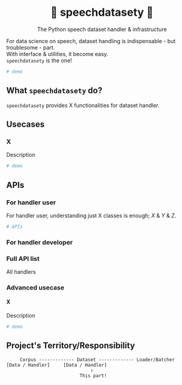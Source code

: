 <div align="center">

# 🎤 speechdatasety 📜
The Python speech dataset handler & infrastructure

</div>

For data science on speech, dataset handling is indispensable - but troublesome - part.  
With interface & utilities, it become easy.  
`speechdatasety` is the one!  

```python
# demo
```

## What `speechdatasety` do?
`speechdatasety` provides X functionalities for dataset handler.  

<!-- - Preset hander
- Interface / AbstractBaseClass
- Implementation utilities
  - Data get, private mirror, directory handling etc. -->

<!-- With presets, you can use speech corpus with only few line of code.  
Thanks to the interface, you can switch corpuses without changing codes.  
The utilities shortcut common/boilerplate implementations of your original corpus.   -->

<!-- With these three functionalities, you can  
- **focus on corpus usage** as corpus user
- **focus on corpus-specific implementations** as handler implementer -->

## Usecases
### X
Description

```python
# demo
```

## APIs
### For handler user
For handler user, understanding just X classes is enough; *X* & *Y* & *Z*.  
<!-- **All handers use same config, have same methods and yield same itemID**.   -->

```python
# APIs
```

### For handler developer

### Full API list
All handlers 
<!-- - `speechcorpusy.presets`
  - LJSpeech/`LJ`, ZeroSpeech2019/`ZR19`, JVS/`JVS`, and others coming soon!
- [`speechcorpusy.interface.AbstractCorpus`](https://github.com/tarepan/speechcorpusy/blob/main/speechcorpusy/interface.py): the interface
- `speechcorpusy.helper`
  - [`.contents.get_contents`](https://github.com/tarepan/speechcorpusy/blob/main/speechcorpusy/helper/contents.py): Corpus contents acquisition (private local/S3/GDrive/etc & hook for origin)
  - [`.forward`](https://github.com/tarepan/speechcorpusy/blob/main/speechcorpusy/helper/forward.py)
    - `.forward`: Forward a corpus archive from origin to any adress for download or mirroring
    - `.forward_from_GDrive`: Forward from GoogleDrive to any adress for corpus copy -->

<!-- Of course, the value of `ItemID`'s `subtype`/`speaker`/`name` differ corpus by corpus.  
Currently, please check these values in each preset codes.   -->

### Advanced usecase
#### X
Description

```python
# demo
```

## Project's Territory/Responsibility
```
     Corpus ------------- Dataset ------------- Loader/Batcher  
[Data / Handler]     [Data / Handler] 
                               ↑
                           This part!
```
